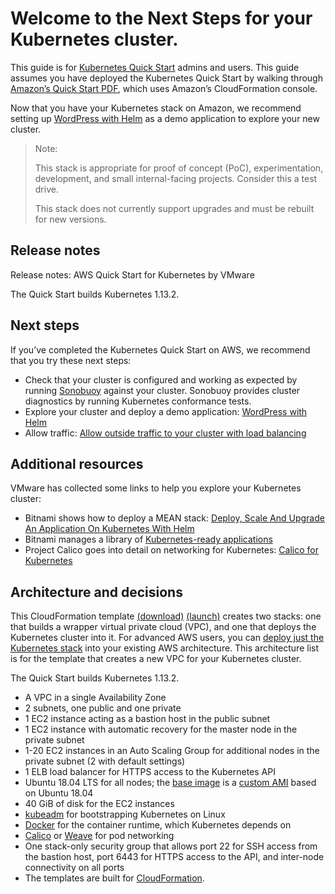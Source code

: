 # Welcome to the Next Steps for your Kubernetes cluster.

This guide is for [Kubernetes Quick Start](https://aws.amazon.com/quickstart/) admins and users. This guide assumes you have deployed the Kubernetes Quick Start by walking through [Amazon’s Quick Start PDF](https://s3.amazonaws.com/quickstart-reference/vmware/latest/doc/vmware-kubernetes-on-the-aws-cloud.pdf), which uses Amazon’s CloudFormation console.

Now that you have your Kubernetes stack on Amazon, we recommend setting up [WordPress with Helm](tutorial-wordpress.md) as a demo application to explore your new cluster.


> Note:
>
>This stack is appropriate for proof of concept (PoC), experimentation, development, and small internal-facing projects. Consider this a test drive.
>
>This stack does not currently support upgrades and must be rebuilt for new versions.


## Release notes
Release notes: AWS Quick Start for Kubernetes by VMware

The Quick Start builds Kubernetes 1.13.2.

## Next steps
If you’ve completed the Kubernetes Quick Start on AWS, we recommend that you try these next steps:

 - Check that your cluster is configured and working as expected by running [Sonobuoy](https://github.com/heptio/sonobuoy) against your cluster. Sonobuoy provides cluster diagnostics by running Kubernetes conformance tests.
 - Explore your cluster and deploy a demo application: [WordPress with Helm](tutorial-wordpress.md)
 - Allow traffic: [Allow outside traffic to your cluster with load balancing](tutorial-traffic.md)

## Additional resources
 VMware has collected some links to help you explore your Kubernetes cluster:

- Bitnami shows how to deploy a MEAN stack: [Deploy, Scale And Upgrade An Application On Kubernetes With Helm](https://docs.bitnami.com/kubernetes/how-to/deploy-application-kubernetes-helm/)
 - Bitnami manages a library of [Kubernetes-ready applications](https://kubeapps.com/)
 - Project Calico goes into detail on networking for Kubernetes: [Calico for Kubernetes](https://docs.projectcalico.org/v3.5/getting-started/kubernetes/)

## Architecture and decisions
This CloudFormation template [(download)](https://s3.amazonaws.com/quickstart-reference/vmware/latest/templates/kubernetes-cluster-with-new-vpc.template) [(launch)](https://console.aws.amazon.com/cloudformation/home?region=us-west-2#/stacks/new?stackName=k8s&templateURL=https://s3.amazonaws.com/quickstart-reference/vmware/latest/templates/kubernetes-cluster-with-new-vpc.template) creates two stacks: one that builds a wrapper virtual private cloud (VPC), and one that deploys the Kubernetes cluster into it. For advanced AWS users, you can [deploy just the Kubernetes stack](https://console.aws.amazon.com/cloudformation/home?region=us-west-2#/stacks/new?stackName=k8s&templateURL=https://s3.amazonaws.com/quickstart-reference/vmware/latest/templates/kubernetes-cluster.template) into your existing AWS architecture. This architecture list is for the template that creates a new VPC for your Kubernetes cluster.

The Quick Start builds Kubernetes 1.13.2.

 - A VPC in a single Availability Zone
 - 2 subnets, one public and one private
 - 1 EC2 instance acting as a bastion host in the public subnet
 - 1 EC2 instance with automatic recovery for the master node in the private subnet
 - 1-20 EC2 instances in an Auto Scaling Group for additional nodes in the private subnet (2 with default settings)
 - 1 ELB load balancer for HTTPS access to the Kubernetes API
 - Ubuntu 18.04 LTS for all nodes; the [base image](https://github.com/heptio/aws-quickstart/tree/master/packer) is a [custom AMI](http://docs.aws.amazon.com/AWSEC2/latest/UserGuide/AMIs.html) based on Ubuntu 18.04
 - 40 GiB of disk for the EC2 instances
 - [kubeadm](http://kubernetes.io/docs/getting-started-guides/kubeadm/) for bootstrapping Kubernetes on Linux
 - [Docker](https://www.docker.com/) for the container runtime, which Kubernetes depends on
 - [Calico](https://www.projectcalico.org/calico-networking-for-kubernetes/) or [Weave](https://github.com/weaveworks-experiments/weave-kube) for pod networking
 - One stack-only security group that allows port 22 for SSH access from the bastion host, port 6443 for HTTPS access to the API, and inter-node connectivity on all ports
 - The templates are built for [CloudFormation](https://aws.amazon.com/cloudformation/).